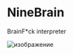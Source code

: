# NineBrain
BrainF*ck interpreter


![изображение](https://github.com/KriperPlay/NineBrain/assets/92634754/488b587c-ffab-4517-a824-456bbc7dcb7a) 


